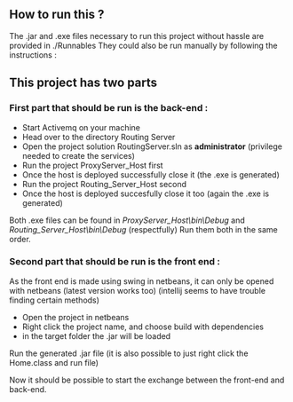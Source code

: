 ## How to run this ? 
The .jar and .exe files necessary to run this project without hassle are provided in ./Runnables
They could also be run manually by following the instructions :

## **This project has two parts**
### First part that should be run is the back-end :
- Start Activemq on your machine
- Head over to the directory Routing Server
- Open the project solution RoutingServer.sln as **administrator** (privilege needed to create the services)
- Run the project ProxyServer_Host first
- Once the host is deployed successfully close it (the .exe is generated)
- Run the project Routing_Server_Host second
- Once the host is deployed succesfully close it too (again the .exe is generated)

Both .exe files can be found in *ProxyServer_Host\bin\Debug* and *Routing_Server_Host\bin\Debug* (respectfully)
Run them both in the same order.

### Second part that should be run is the front end :

As the front end is made using swing in netbeans, it can only be opened with netbeans (latest version works too)
(intellij seems to have trouble finding certain methods)
- Open the project in netbeans
- Right click the project name, and choose build with dependencies
- in the target folder the .jar will be loaded

Run the generated .jar file (it is also possible to just right click the Home.class and run file)

Now it should be possible to start the exchange between the front-end and back-end.